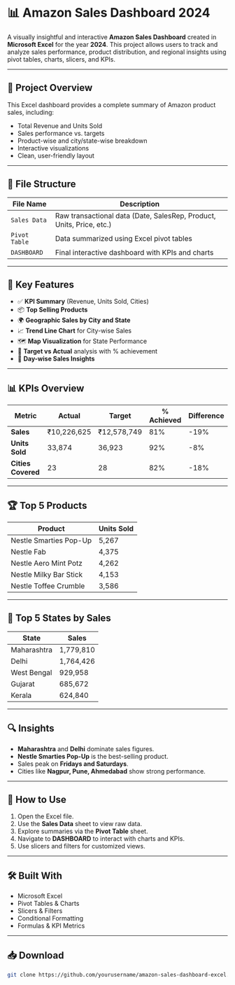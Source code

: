 # 📊 Amazon Sales Dashboard 2024

A visually insightful and interactive **Amazon Sales Dashboard** created in **Microsoft Excel** for the year **2024**. This project allows users to track and analyze sales performance, product distribution, and regional insights using pivot tables, charts, slicers, and KPIs.

---

## 🧾 Project Overview

This Excel dashboard provides a complete summary of Amazon product sales, including:

- Total Revenue and Units Sold
- Sales performance vs. targets
- Product-wise and city/state-wise breakdown
- Interactive visualizations
- Clean, user-friendly layout

---

## 📂 File Structure

| File Name     | Description                                                        |
|---------------|--------------------------------------------------------------------|
| `Sales Data`  | Raw transactional data (Date, SalesRep, Product, Units, Price, etc.) |
| `Pivot Table` | Data summarized using Excel pivot tables                           |
| `DASHBOARD`   | Final interactive dashboard with KPIs and charts                   |

---

## 📌 Key Features

- ✅ **KPI Summary** (Revenue, Units Sold, Cities)
- 📦 **Top Selling Products**
- 🌍 **Geographic Sales by City and State**
- 📈 **Trend Line Chart** for City-wise Sales
- 🗺️ **Map Visualization** for State Performance
- 🎯 **Target vs Actual** analysis with % achievement
- 📅 **Day-wise Sales Insights**

---

## 📊 KPIs Overview

| Metric             | Actual        | Target        | % Achieved | Difference |
|--------------------|---------------|---------------|------------|------------|
| **Sales**          | ₹10,226,625   | ₹12,578,749   | 81%        | -19%       |
| **Units Sold**     | 33,874        | 36,923        | 92%        | -8%        |
| **Cities Covered** | 23            | 28            | 82%        | -18%       |

---

## 🏆 Top 5 Products

| Product                  | Units Sold |
|--------------------------|------------|
| Nestle Smarties Pop-Up   | 5,267      |
| Nestle Fab               | 4,375      |
| Nestle Aero Mint Potz    | 4,262      |
| Nestle Milky Bar Stick   | 4,153      |
| Nestle Toffee Crumble    | 3,586      |

---

## 📍 Top 5 States by Sales

| State         | Sales      |
|---------------|------------|
| Maharashtra   | 1,779,810  |
| Delhi         | 1,764,426  |
| West Bengal   | 929,958    |
| Gujarat       | 685,672    |
| Kerala        | 624,840    |

---

## 🔍 Insights

- **Maharashtra** and **Delhi** dominate sales figures.
- **Nestle Smarties Pop-Up** is the best-selling product.
- Sales peak on **Fridays and Saturdays**.
- Cities like **Nagpur, Pune, Ahmedabad** show strong performance.

---

## 🚀 How to Use

1. Open the Excel file.
2. Use the **Sales Data** sheet to view raw data.
3. Explore summaries via the **Pivot Table** sheet.
4. Navigate to **DASHBOARD** to interact with charts and KPIs.
5. Use slicers and filters for customized views.

---

## 🛠 Built With

- Microsoft Excel
- Pivot Tables & Charts
- Slicers & Filters
- Conditional Formatting
- Formulas & KPI Metrics

---

## 📥 Download

```bash
git clone https://github.com/yourusername/amazon-sales-dashboard-excel.git
